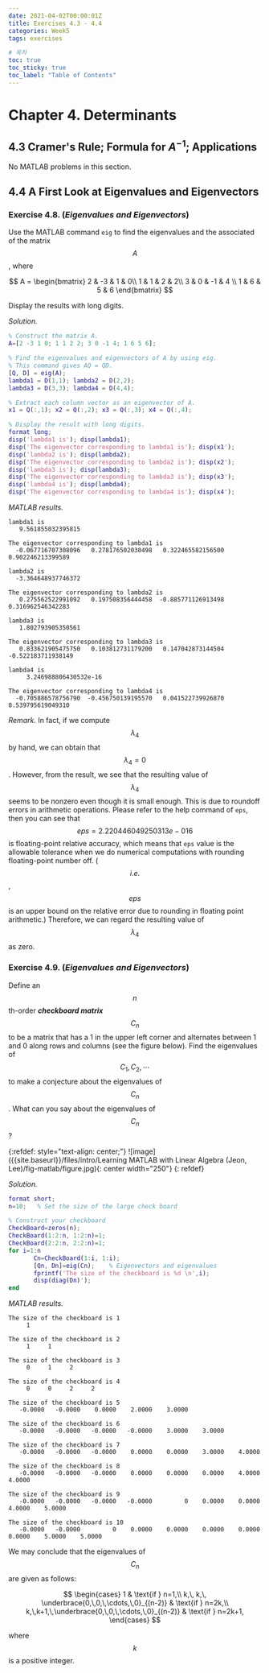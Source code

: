 ```yaml
---
date: 2021-04-02T00:00:01Z
title: Exercises 4.3 - 4.4
categories: Week5
tags: exercises

# 목차
toc: true  
toc_sticky: true
toc_label: "Table of Contents" 
---
```


# Chapter 4. Determinants

## 4.3 Cramer's Rule; Formula for $A^{-1}$; Applications

No MATLAB problems in this section.

## 4.4 A First Look at Eigenvalues and Eigenvectors

### Exercise 4.8. (*Eigenvalues and Eigenvectors*)

Use the MATLAB command `eig` to find the eigenvalues and the associated of the matrix $$A$$, where 

$$
A = 
\begin{bmatrix}
2 & -3 & 1 & 0\\
1 & 1 & 2 & 2\\
3 & 0 & -1 & 4 \\
1 & 6 & 5 & 6
\end{bmatrix}
$$

Display the results with long digits.

*Solution.*
```matlab
% Construct the matrix A.
A=[2 -3 1 0; 1 1 2 2; 3 0 -1 4; 1 6 5 6];

% Find the eigenvalues and eigenvectors of A by using eig.
% This command gives AQ = QD.
[Q, D] = eig(A); 
lambda1 = D(1,1); lambda2 = D(2,2); 
lambda3 = D(3,3); lambda4 = D(4,4); 

% Extract each column vector as an eigenvector of A.
x1 = Q(:,1); x2 = Q(:,2); x3 = Q(:,3); x4 = Q(:,4);

% Display the result with long digits.
format long; 
disp('lambda1 is'); disp(lambda1);
disp('The eigenvector corresponding to lambda1 is'); disp(x1');
disp('lambda2 is'); disp(lambda2);
disp('The eigenvector corresponding to lambda2 is'); disp(x2');
disp('lambda3 is'); disp(lambda3);
disp('The eigenvector corresponding to lambda3 is'); disp(x3');
disp('lambda4 is'); disp(lambda4);
disp('The eigenvector corresponding to lambda4 is'); disp(x4');
```

*MATLAB results.*
```
lambda1 is
   9.561855032395815

The eigenvector corresponding to lambda1 is
  -0.067716707308096   0.278176502030498   0.322465582156500   0.902246213399589

lambda2 is
  -3.364648937746372

The eigenvector corresponding to lambda2 is
   0.275562522991092   0.197508356444458  -0.885771126913498   0.316962546342283

lambda3 is
   1.802793905350561

The eigenvector corresponding to lambda3 is
   0.833621905475750   0.103812731179200   0.147042873144504  -0.522183711938149

lambda4 is
     3.246988806430532e-16

The eigenvector corresponding to lambda4 is
  -0.705886578756790  -0.456750139195570   0.041522739926870   0.539795619049310
```

*Remark.* In fact, if we compute $$\lambda_{4}$$ by hand, we can obtain that $$\lambda_{4}=0$$. However, from the result, we see that the resulting value of $$\lambda_{4}$$ seems to be nonzero even though it is small enough. This is due to roundoff errors in arithmetic operations. Please refer to the help command of `eps`, then you can see that $$eps = 2.220446049250313e-016$$ is floating-point relative accuracy, which means that `eps` value is the allowable tolerance when we do numerical computations with rounding floating-point number off. ($$i.e.$$, $$eps$$ is an upper bound on the relative error due to rounding in floating point arithmetic.) Therefore, we can regard the resulting value of $$\lambda_{4}$$ as zero.

### Exercise 4.9. (*Eigenvalues and Eigenvectors*)

Define an $$n$$th-order ***checkboard matrix*** $$C_{n}$$ to be a matrix that has a 1 in the upper left corner and alternates between 1 and 0 along rows and columns (see the figure below). Find the eigenvalues of $$C_{1}, C_{2}, \cdots$$ to make a conjecture about the eigenvalues of $$C_{n}$$. What can you say about the eigenvalues of $$C_{n}$$?

{:refdef: style="text-align: center;"}
![image]({{site.baseurl}}/files/intro/Learning MATLAB with Linear Algebra (Jeon, Lee)/fig-matlab/figure.jpg){: center width="250"}
{: refdef}

*Solution.*
```matlab
format short;
n=10;   % Set the size of the large check board

% Construct your checkboard
CheckBoard=zeros(n);    
CheckBoard(1:2:n, 1:2:n)=1;
CheckBoard(2:2:n, 2:2:n)=1;
for i=1:n
       Cn=CheckBoard(1:i, 1:i);
       [Qn, Dn]=eig(Cn);    % Eigenvectors and eigenvalues
       fprintf('The size of the checkboard is %d \n',i);
       disp(diag(Dn)');
end
```

*MATLAB results.*
```
The size of the checkboard is 1 
     1

The size of the checkboard is 2 
     1     1

The size of the checkboard is 3 
     0     1     2

The size of the checkboard is 4 
     0     0     2     2

The size of the checkboard is 5 
   -0.0000   -0.0000    0.0000    2.0000    3.0000

The size of the checkboard is 6 
   -0.0000   -0.0000   -0.0000   -0.0000    3.0000    3.0000

The size of the checkboard is 7 
   -0.0000   -0.0000   -0.0000    0.0000    0.0000    3.0000    4.0000

The size of the checkboard is 8 
   -0.0000   -0.0000   -0.0000    0.0000    0.0000    0.0000    4.0000    4.0000

The size of the checkboard is 9 
   -0.0000   -0.0000   -0.0000   -0.0000         0    0.0000    0.0000    4.0000    5.0000

The size of the checkboard is 10 
   -0.0000   -0.0000         0    0.0000    0.0000    0.0000    0.0000    0.0000    5.0000    5.0000
```

We may conclude that the eigenvalues of $$C_{n}$$ are given as follows:

$$
\begin{cases}
1 & \text{if } n=1,\\ 
k,\, k,\, \underbrace{0,\,0,\,\cdots,\,0}_{(n-2)} & \text{if } n=2k,\\
k,\,k+1,\,\underbrace{0,\,0,\,\cdots,\,0}_{(n-2)} & \text{if } n=2k+1,
\end{cases}
$$

where $$k$$ is a positive integer.
